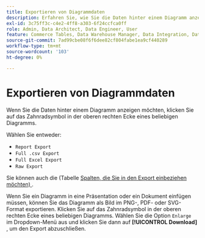 ```yaml
---
title: Exportieren von Diagrammdaten
description: Erfahren Sie, wie Sie die Daten hinter einem Diagramm anzeigen.
exl-id: 3c75ff3c-c4e2-4ff8-a303-6f24ccfca0ff
role: Admin, Data Architect, Data Engineer, User
feature: Commerce Tables, Data Warehouse Manager, Data Integration, Data Import/Export
source-git-commit: 7ad99cbe08f6f6dee82cf804fabe1ea9cf440289
workflow-type: tm+mt
source-wordcount: '103'
ht-degree: 0%

---
```


# Exportieren von Diagrammdaten

Wenn Sie die Daten hinter einem Diagramm anzeigen möchten, klicken Sie auf das Zahnradsymbol in der oberen rechten Ecke eines beliebigen Diagramms.

Wählen Sie entweder:

- `Report Export`
- `Full .csv Export`
- `Full Excel Export`
- `Raw Export`

Sie können auch die (Tabelle [ Spalten, die Sie in den Export einbeziehen möchten) ](../../tutorials/export-raw-data.md).

Wenn Sie ein Diagramm in eine Präsentation oder ein Dokument einfügen müssen, können Sie das Diagramm als Bild im PNG-, PDF- oder SVG-Format exportieren. Klicken Sie auf das Zahnradsymbol in der oberen rechten Ecke eines beliebigen Diagramms. Wählen Sie die Option `Enlarge` im Dropdown-Menü aus und klicken Sie dann auf **[!UICONTROL Download]** , um den Export abzuschließen.
